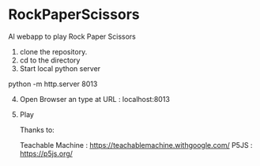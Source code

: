 # RockPaperScissors
Al webapp to play Rock Paper Scissors

1. clone the repository.
2. cd to the directory
3. Start local python server

python -m http.server 8013

4. Open Browser an type at URL : localhost:8013
5. Play


    Thanks to:

    Teachable Machine : https://teachablemachine.withgoogle.com/
    P5JS : https://p5js.org/
